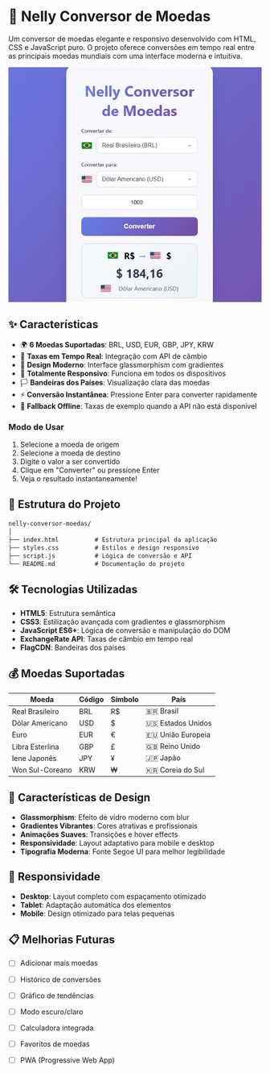 # 💱 Nelly Conversor de Moedas

Um conversor de moedas elegante e responsivo desenvolvido com HTML, CSS e JavaScript puro. O projeto oferece conversões em tempo real entre as principais moedas mundiais com uma interface moderna e intuitiva.

<img src="./src/img projeto.jpeg" alt="imgagem do projeto">

## ✨ Características

- 🌍 **6 Moedas Suportadas**: BRL, USD, EUR, GBP, JPY, KRW
- 🚀 **Taxas em Tempo Real**: Integração com API de câmbio
- 🎨 **Design Moderno**: Interface glassmorphism com gradientes
- 📱 **Totalmente Responsivo**: Funciona em todos os dispositivos
- 🏳️ **Bandeiras dos Países**: Visualização clara das moedas
- ⚡ **Conversão Instantânea**: Pressione Enter para converter rapidamente
- 💾 **Fallback Offline**: Taxas de exemplo quando a API não está disponível


### Modo de Usar

1. Selecione a moeda de origem
2. Selecione a moeda de destino
3. Digite o valor a ser convertido
4. Clique em "Converter" ou pressione Enter
5. Veja o resultado instantaneamente!

## 📁 Estrutura do Projeto

```
nelly-conversor-moedas/
│
├── index.html          # Estrutura principal da aplicação
├── styles.css          # Estilos e design responsivo
├── script.js           # Lógica de conversão e API
└── README.md           # Documentação do projeto
```

## 🛠️ Tecnologias Utilizadas

- **HTML5**: Estrutura semântica
- **CSS3**: Estilização avançada com gradientes e glassmorphism
- **JavaScript ES6+**: Lógica de conversão e manipulação do DOM
- **ExchangeRate API**: Taxas de câmbio em tempo real
- **FlagCDN**: Bandeiras dos países

## 💰 Moedas Suportadas

| Moeda | Código | Símbolo | País |
|-------|--------|---------|------|
| Real Brasileiro | BRL | R$ | 🇧🇷 Brasil |
| Dólar Americano | USD | $ | 🇺🇸 Estados Unidos |
| Euro | EUR | € | 🇪🇺 União Europeia |
| Libra Esterlina | GBP | £ | 🇬🇧 Reino Unido |
| Iene Japonês | JPY | ¥ | 🇯🇵 Japão |
| Won Sul-Coreano | KRW | ₩ | 🇰🇷 Coreia do Sul |

## 🎨 Características de Design

- **Glassmorphism**: Efeito de vidro moderno com blur
- **Gradientes Vibrantes**: Cores atrativas e profissionais
- **Animações Suaves**: Transições e hover effects
- **Responsividade**: Layout adaptativo para mobile e desktop
- **Tipografia Moderna**: Fonte Segoe UI para melhor legibilidade



## 📱 Responsividade

- **Desktop**: Layout completo com espaçamento otimizado
- **Tablet**: Adaptação automática dos elementos
- **Mobile**: Design otimizado para telas pequenas


## 📋 Melhorias Futuras

- [ ] Adicionar mais moedas
- [ ] Histórico de conversões
- [ ] Gráfico de tendências
- [ ] Modo escuro/claro
- [ ] Calculadora integrada
- [ ] Favoritos de moedas
- [ ] PWA (Progressive Web App)


